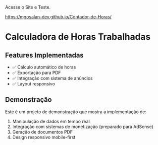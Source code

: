 Acesse o Site e Teste.

https://mgosalan-dev.github.io/Contador-de-Horas/

# Calculadora de Horas Trabalhadas

## Features Implementadas
- ✅ Cálculo automático de horas
- ✅ Exportação para PDF
- ✅ Integração com sistema de anúncios
- ✅ Layout responsivo

## Demonstração
Este é um projeto de demonstração que mostra a implementação de:
1. Manipulação de dados em tempo real
2. Integração com sistemas de monetização (preparado para AdSense)
3. Geração de documentos PDF
4. Design responsivo mobile-first
